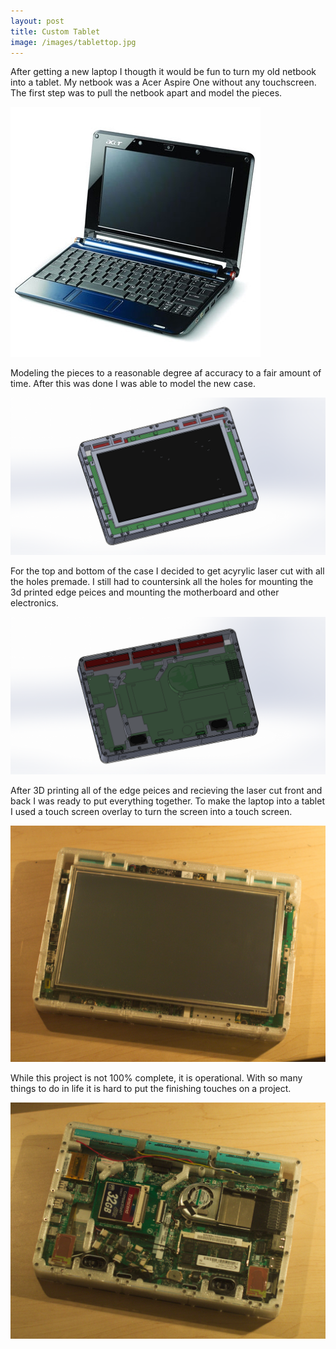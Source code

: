 ```yaml
---
layout: post
title: Custom Tablet
image: /images/tablettop.jpg
---
```


After getting a new laptop I thougth it would be fun to turn my old netbook into a tablet. My netbook was a Acer Aspire One without any touchscreen. The first step was to pull the netbook apart and model the pieces.

![Acer Aspire One](/images/laptop.jpg)

Modeling the pieces to a reasonable degree af accuracy to a fair amount of time. After this was done I was able to model the new case.

![CAD Model](/images/tabletcadtop.PNG)

For the top and bottom of the case I decided to get acyrylic laser cut with all the holes premade. I still had to countersink all the holes for mounting the 3d printed edge peices and mounting the motherboard and other electronics.

![CAD Model](/images/tabletcadbottom.PNG)

After 3D printing all of the edge peices and recieving the laser cut front and back I was ready to put everything together. To make the laptop into a tablet I used a touch screen overlay to turn the screen into a touch screen.

![CAD Model](/images/tablettop.jpg)

While this project is not 100% complete, it is operational. With so many things to do in life it is hard to put the finishing touches on a project.

![CAD Model](/images/tabletbottom.jpg)

